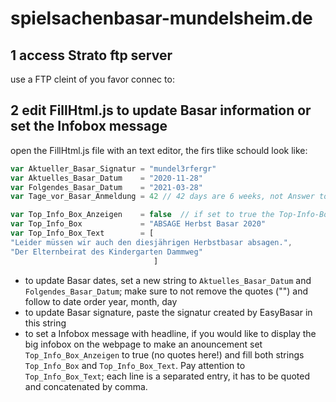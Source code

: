 spielsachenbasar-mundelsheim.de
===============================

1 access Strato ftp server
------------------------
use a FTP cleint of you favor connec to:


2 edit FillHtml.js to update Basar information or set the Infobox message
-------------------------------------------------------------------------
open the FillHtml.js file with an text editor, the firs tlike schould look like:

```javascript
var Aktueller_Basar_Signatur = "mundel3rfergr"
var Aktuelles_Basar_Datum    = "2020-11-28"
var Folgendes_Basar_Datum    = "2021-03-28"
var Tage_vor_Basar_Anmeldung = 42 // 42 days are 6 weeks, not Answer to the Ultimate Question of Life, the Universe, and Everything

var Top_Info_Box_Anzeigen    = false  // if set to true the Top-Info-Box will be shown
var Top_Info_Box             = "ABSAGE Herbst Basar 2020"
var Top_Info_Box_Text        = [
"Leider müssen wir auch den diesjährigen Herbstbasar absagen.",
"Der Elternbeirat des Kindergarten Dammweg"
								]
```


* to update Basar dates, set a new string to `Aktuelles_Basar_Datum` and `Folgendes_Basar_Datum`; make sure to not remove the quotes ("") and follow to date order year, month, day
* to update Basar signature, paste the signatur created by EasyBasar in this string
* to set a Infobox message with headline, if you would like to display the big infobox on the webpage to make an anouncement set `Top_Info_Box_Anzeigen` to true (no quotes here!) and fill both strings `Top_Info_Box` and `Top_Info_Box_Text`. Pay attention to `Top_Info_Box_Text`; each line is a separated entry, it has to be quoted and concatenated by comma.


